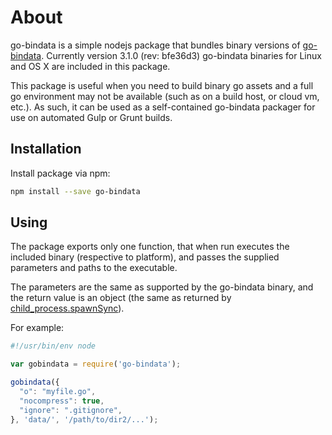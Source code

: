# About #

go-bindata is a simple nodejs package that bundles binary versions of
[go-bindata](https://github.com/jteeuwen/go-bindata). Currently version 3.1.0
(rev: bfe36d3) go-bindata binaries for Linux and OS X are included in this
package.

This package is useful when you need to build binary go assets and a full go
environment may not be available (such as on a build host, or cloud vm, etc.).
As such, it can be used as a self-contained go-bindata packager for use on
automated Gulp or Grunt builds.

## Installation ##

Install package via npm:

```bash
npm install --save go-bindata
```

## Using ##

The package exports only one function, that when run executes the included
binary (respective to platform), and passes the supplied parameters and paths
to the executable. 

The parameters are the same as supported by the go-bindata binary, and the
return value is an object (the same as returned by
[child\_process.spawnSync](https://nodejs.org/api/child_process.html#child_process_child_process_spawnsync_command_args_options)).

For example:
```javascript
#!/usr/bin/env node

var gobindata = require('go-bindata');

gobindata({
  "o": "myfile.go",
  "nocompress": true,
  "ignore": ".gitignore",
}, 'data/', '/path/to/dir2/...');
```
